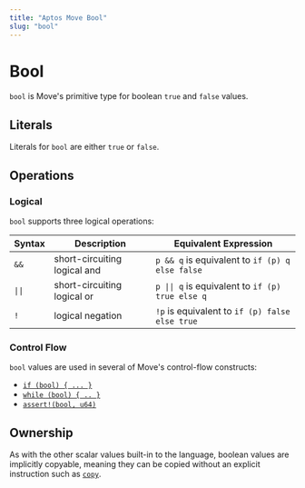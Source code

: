 ```yaml
---
title: "Aptos Move Bool"
slug: "bool"
---
```


# Bool

`bool` is Move's primitive type for boolean `true` and `false` values.

## Literals

Literals for `bool` are either `true` or `false`.

## Operations

### Logical

`bool` supports three logical operations:

| Syntax                    | Description                  | Equivalent Expression                                               |
| ------------------------- | ---------------------------- | ------------------------------------------------------------------- |
| `&&`                      | short-circuiting logical and | `p && q` is equivalent to `if (p) q else false`                     |
| <code>&vert;&vert;</code> | short-circuiting logical or  | <code>p &vert;&vert; q</code> is equivalent to `if (p) true else q` |
| `!`                       | logical negation             | `!p` is equivalent to `if (p) false else true`                      |

### Control Flow

`bool` values are used in several of Move's control-flow constructs:

- [`if (bool) { ... }`](./conditionals.md)
- [`while (bool) { .. }`](./loops.md)
- [`assert!(bool, u64)`](./abort-and-assert.md)

## Ownership

As with the other scalar values built-in to the language, boolean values are implicitly copyable,
meaning they can be copied without an explicit instruction such as
[`copy`](./variables.md#move-and-copy).
